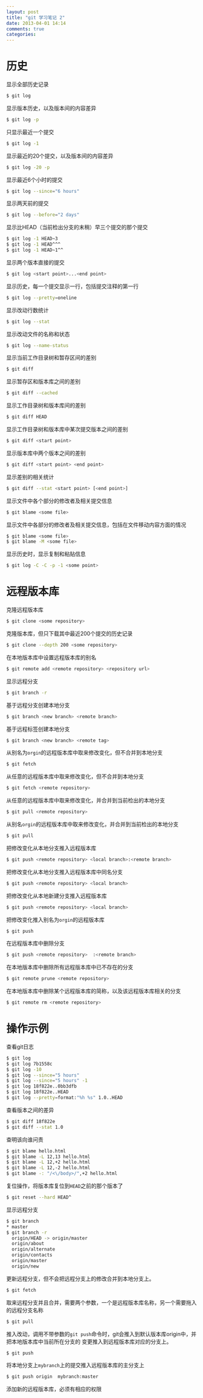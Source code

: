```yaml
---
layout: post
title: "git 学习笔记 2"
date: 2013-04-01 14:14
comments: true
categories: 
---
```


历史
==

显示全部历史记录
``` bash
$ git log
```
显示版本历史，以及版本间的内容差异
``` bash
$ git log -p
```
只显示最近一个提交
``` bash
$ git log -1
```
显示最近的20个提交，以及版本间的内容差异
``` bash
$ git log -20 -p
```
显示最近6个小时的提交
``` bash
$ git log --since="6 hours"
```
显示两天前的提交
``` bash
$ git log --before="2 days"
```
显示比HEAD（当前检出分支的末稍）早三个提交的那个提交
``` bash
$ git log -1 HEAD~3
$ git log -1 HEAD^^^
$ git log -1 HEAD~1^^
```
显示两个版本直接的提交
``` bash
$ git log <start point>...<end point>
```
<!-- more -->
显示历史，每一个提交显示一行，包括提交注释的第一行
``` bash
$ git log --pretty=oneline
```
显示改动行数统计
``` bash
$ git log --stat
```
显示改动文件的名称和状态
``` bash
$ git log --name-status
```
显示当前工作目录树和暂存区间的差别
``` bash
$ git diff
```
显示暂存区和版本库之间的差别
``` bash
$ git diff --cached
```
显示工作目录树和版本库间的差别
``` bash
$ git diff HEAD
```
显示工作目录树和版本库中某次提交版本之间的差别
``` bash
$ git diff <start point>
```
显示版本库中两个版本之间的差别
``` bash
$ git diff <start point> <end point>
```
显示差别的相关统计
``` bash
$ git diff --stat <start point> [<end point>]
```
显示文件中各个部分的修改者及相关提交信息
``` bash
$ git blame <some file>
```
显示文件中各部分的修改者及相关提交信息，包括在文件移动内容方面的情况
``` bash
$ git blame <some file>
$ git blame -M <some file>
```
显示历史时，显示复制和粘贴信息
``` bash
$ git log -C -C -p -1 <some point>
```

远程版本库
=====
克隆远程版本库
``` bash
$ git clone <some repository>
```
克隆版本库，但只下载其中最近200个提交的历史记录
``` bash
$ git clone --depth 200 <some repository>
```
在本地版本库中设置远程版本库的别名
``` bash
$ git remote add <remote repository> <repository url>
```
显示远程分支
``` bash
$ git branch -r
```
基于远程分支创建本地分支
``` bash
$ git branch <new branch> <remote branch>
```

基于远程标签创建本地分支
``` bash
$ git branch <new branch> <remote tag>
```
从别名为``orgin``的远程版本库中取来修改变化，但不合并到本地分支
``` bash
$ git fetch 
```
从任意的远程版本库中取来修改变化，但不合并到本地分支
``` bash
$ git fetch <remote repository>
```
从任意的远程版本库中取来修改变化，并合并到当前检出的本地分支
``` bash
$ git pull <remote repository>
```
从别名``orgin``的远程版本库中取来修改变化，并合并到当前检出的本地分支
``` bash
$ git pull
```
把修改变化从本地分支推入远程版本库
``` bash
$ git push <remote repository> <local branch>:<remote branch>
```
把修改变化从本地分支推入远程版本库中同名分支
``` bash
$ git push <remote repository> <local branch>
```
把修改变化从本地新建分支推入远程版本库
``` bash
$ git push <remote repository> <local branch>
```
把修改变化推入别名为``orgin``的远程版本库
``` bash
$ git push
```
在远程版本库中删除分支
``` bash
$ git push <remote repository>  :<remote branch>
```
在本地版本库中删除所有远程版本库中已不存在的分支
``` bash
$ git remote prune <remote repository>
```
在本地版本库中删除某个远程版本库的简称，以及该远程版本库相关的分支
``` bash
$ git remote rm <remote repository>
```

操作示例
====
查看git日志
``` bash
$ git log
$ git log 7b1558c
$ git log -10
$ git log --since="5 hours"
$ git log --since="5 hours" -1
$ git log 18f822e..0bb3dfb
$ git log 18f822e..HEAD
$ git log --pretty=format:"%h %s" 1.0..HEAD

```

查看版本之间的差异
``` bash
$ git diff 18f822e
$ git diff --stat 1.0
```

查明该向谁问责
``` bash
$ git blame hello.html
$ git blame -L 12,13 hello.html
$ git blame -L 12,+2 hello.html
$ git blame -L 12,-2 hello.html
$ git blame -: "/<\/body>/",+2 hello.html
```

复位操作，将版本库复位到``HEAD``之前的那个版本了
``` bash
$ git reset --hard HEAD^
```
显示远程分支
``` bash
$ git branch 
* master
$ git branch -r
  origin/HEAD -> origin/master
  origin/about
  origin/alternate
  origin/contacts
  origin/master
  origin/new

```

更新远程分支，但不会把远程分支上的修改合并到本地分支上。
``` bash
$ git fetch
```

取来远程分支并且合并，需要两个参数，一个是远程版本库名称，另一个需要拖入的远程分支名称
``` bash
$ git pull
```

推入改动，调用不带参数的``git push``命令时，git会推入到默认版本库origin中，并把本地版本库中当前所在分支的
变更推入到远程版本库对应的分支上。
``` bash
$ git push
```

将本地分支上``mybranch``上的提交推入远程版本库的主分支上
``` bash
$ git push origin  mybranch:master
```

添加新的远程版本库，必须有相应的权限
